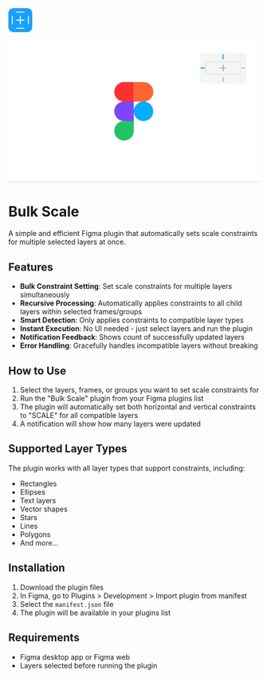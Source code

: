 <img src="icon.png" width="48" height="48" alt="Icon">

![Promo Video](promo.gif)

# Bulk Scale

A simple and efficient Figma plugin that automatically sets scale constraints for multiple selected layers at once.

## Features

- **Bulk Constraint Setting**: Set scale constraints for multiple layers simultaneously
- **Recursive Processing**: Automatically applies constraints to all child layers within selected frames/groups
- **Smart Detection**: Only applies constraints to compatible layer types
- **Instant Execution**: No UI needed - just select layers and run the plugin
- **Notification Feedback**: Shows count of successfully updated layers
- **Error Handling**: Gracefully handles incompatible layers without breaking

## How to Use

1. Select the layers, frames, or groups you want to set scale constraints for
2. Run the "Bulk Scale" plugin from your Figma plugins list
3. The plugin will automatically set both horizontal and vertical constraints to "SCALE" for all compatible layers
4. A notification will show how many layers were updated

## Supported Layer Types

The plugin works with all layer types that support constraints, including:
- Rectangles
- Ellipses
- Text layers
- Vector shapes
- Stars
- Lines
- Polygons
- And more...

## Installation

1. Download the plugin files
2. In Figma, go to Plugins > Development > Import plugin from manifest
3. Select the `manifest.json` file
4. The plugin will be available in your plugins list

## Requirements

- Figma desktop app or Figma web
- Layers selected before running the plugin 